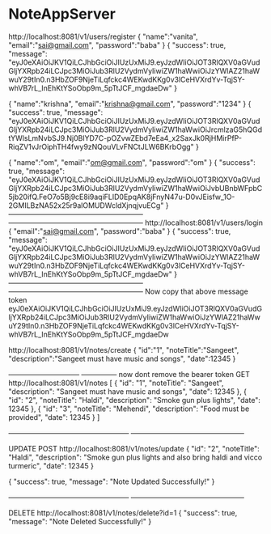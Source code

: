 # NoteAppServer


http://localhost:8081/v1/users/register
{
    "name":"vanita",
    "email":"sai@gmail.com",
    "password":"baba"
}
{
    "success": true,
    "message": "eyJ0eXAiOiJKV1QiLCJhbGciOiJIUzUxMiJ9.eyJzdWIiOiJOT3RlQXV0aGVudGljYXRpb24iLCJpc3MiOiJub3RlU2VydmVyIiwiZW1haWwiOiJzYWlAZ21haWwuY29tIn0.n3HbZOF9NjeTiLqfckc4WEKwdKKg0v3lCeHVXrdYv-TqjSY-whVB7rL_InEhKtYSoObp9m_5pTtJCF_mgdaeDw"
}

{
    "name":"krishna",
    "email":"krishna@gmail.com",
    "password":"1234"
}
{
    "success": true,
    "message": "eyJ0eXAiOiJKV1QiLCJhbGciOiJIUzUxMiJ9.eyJzdWIiOiJOT3RlQXV0aGVudGljYXRpb24iLCJpc3MiOiJub3RlU2VydmVyIiwiZW1haWwiOiJrcmlzaG5hQGdtYWlsLmNvbSJ9.Nj0BlYD7C-pOZvwZEbd7eEa4_x2SaxJk0RjHMirPfP-RiqZV1vJrOiphTH4fwy9zNQouVLvFNCtJLW6BKrbOgg"
}

{
    "name":"om",
    "email":"om@gmail.com",
    "password":"om"
}
{
    "success": true,
    "message": "eyJ0eXAiOiJKV1QiLCJhbGciOiJIUzUxMiJ9.eyJzdWIiOiJOT3RlQXV0aGVudGljYXRpb24iLCJpc3MiOiJub3RlU2VydmVyIiwiZW1haWwiOiJvbUBnbWFpbC5jb20ifQ.FeO7o5Bj9cE8i9aqiFLID0EpqAK8jFnyN47u-D0vJEisfw_1O-2GMILBzNA52x25r9alOMUDWcldXjnqjvuECg"
}
———————————————————
———————————————————
http://localhost:8081/v1/users/login
{
    "email":"sai@gmail.com",
    "password":"baba"
}
{
    "success": true,
    "message": "eyJ0eXAiOiJKV1QiLCJhbGciOiJIUzUxMiJ9.eyJzdWIiOiJOT3RlQXV0aGVudGljYXRpb24iLCJpc3MiOiJub3RlU2VydmVyIiwiZW1haWwiOiJzYWlAZ21haWwuY29tIn0.n3HbZOF9NjeTiLqfckc4WEKwdKKg0v3lCeHVXrdYv-TqjSY-whVB7rL_InEhKtYSoObp9m_5pTtJCF_mgdaeDw"
}
———————————————————
———————————————————
Now copy that above message token 
eyJ0eXAiOiJKV1QiLCJhbGciOiJIUzUxMiJ9.eyJzdWIiOiJOT3RlQXV0aGVudGljYXRpb24iLCJpc3MiOiJub3RlU2VydmVyIiwiZW1haWwiOiJzYWlAZ21haWwuY29tIn0.n3HbZOF9NjeTiLqfckc4WEKwdKKg0v3lCeHVXrdYv-TqjSY-whVB7rL_InEhKtYSoObp9m_5pTtJCF_mgdaeDw

http://localhost:8081/v1/notes/create
{
    "id":"1",
    "noteTitle":"Sangeet",
    "description":"Sangeet must have music and songs",
    "date":12345
}

——————————
—————
now dont remove the bearer token
GET
http://localhost:8081/v1/notes
[
    {
        "id": "1",
        "noteTitle": "Sangeet",
        "description": "Sangeet must have music and songs",
        "date": 12345
    },
    {
        "id": "2",
        "noteTitle": "Haldi",
        "description": "Smoke gun plus lights",
        "date": 12345
    },
    {
        "id": "3",
        "noteTitle": "Mehendi",
        "description": "Food must be provided",
        "date": 12345
    }
]

—————————————————
————————————————

UPDATE
POST
http://localhost:8081/v1/notes/update
{
        "id": "2",
        "noteTitle": "Haldi",
        "description": "Smoke gun plus lights and also bring haldi and vicco turmeric",
        "date": 12345
}

{
    "success": true,
    "message": "Note Updated Successfully!"
}

—————————————————
————————————————

DELETE
http://localhost:8081/v1/notes/delete?id=1
{
    "success": true,
    "message": "Note Deleted Successfully!"
}

